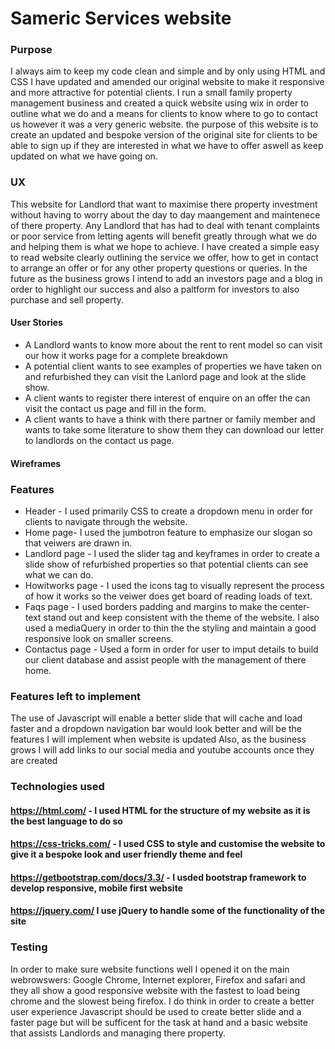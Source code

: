 # Sameric Services website


### Purpose
I always aim to keep my code clean and simple and by only using HTML and CSS I have updated and amended our original website to make it responsive and more attractive for potential clients.
I run a small family property management business and created a quick website using wix in order to outline what we do and a means for clients to know where to go to contact us however it was a very generic website.
the purpose of this website is to create an updated and bespoke version of the original site for clients to be able to sign up if they are interested in what we have to offer aswell as keep updated on what we have going on.


### UX
This website for Landlord that want to maximise there property investment without having to worry about the day to day maangement and maintenece of there property.
Any Landlord that has had to deal with tenant complaints or poor service from letting agents will benefit greatly through what we do and helping them is what we hope to achieve.
I have created a simple easy to read website clearly outlining the service we offer, how to get in contact to arrange an offer or for any other property questions or queries.
In the future as the business grows I intend to add an investors page and a blog in order to highlight our success and also a paltform for investors to also purchase and sell property.

#### User Stories 
- A Landlord wants to know more about the rent to rent model so can visit our how it works page for a complete breakdown
- A potential client wants to see examples of properties we have taken on and refurbished they can visit the Lanlord page and look at the slide show.
- A client wants to register there interest of enquire on an offer the can visit the contact us page and fill in the form.
- A client wants to have a think with there partner or family member and wants to take some literature to show them they can download our letter to landlords on the 
contact us page.

#### Wireframes 


### Features
- Header - I used  primarily CSS to create a dropdown menu in order for clients to navigate through the website.
- Home page- I used the jumbotron feature to emphasize our slogan so that veiwers are drawn in.
- Landlord page - I used the slider tag and keyframes in order to create a slide show of refurbished properties so that potential clients can see what we can do.
- Howitworks page - I used the icons tag to visually represent the process of how it works so the veiwer does get board of reading loads of text.
- Faqs page - I used borders padding and margins to make the center-text stand out and keep consistent with the theme of the website. I also used a mediaQuery in order to thin the the styling and maintain a good responsive look on smaller screens.
- Contactus page - Used a form in order for user to imput details to build our client database and assist people with the management of there home.


### Features left to implement 
The use of Javascript will enable a better slide that will cache and load faster and a dropdown navigation bar would look better and will be the features I will implement when website is updated 
Also, as the business grows I will add links to our social media and youtube accounts once they are created


### Technologies used
#### https://html.com/ - I used HTML for the structure of my website as it is the best language to do so
#### https://css-tricks.com/ - I used CSS to style and customise the website to give it a bespoke look and user friendly theme and feel 
#### https://getbootstrap.com/docs/3.3/ - I usded bootstrap framework to develop responsive, mobile first website
#### https://jquery.com/ I use jQuery to handle some of the functionality of the site


### Testing 
In order to make sure website functions well I opened it on the main webrowswers: Google Chrome, Internet explorer, Firefox and safari and they all show a good responsive website with the fastest to load being chrome and the slowest being firefox.
I do think in order to create a better user experience Javascript should be used to create better slide and a faster page but will be sufficent for the task at hand and a basic website that assists Landlords and managing there property.

